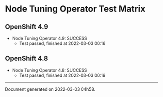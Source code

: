 
Node Tuning Operator Test Matrix
================================

OpenShift 4.9
-------------



* Node Tuning Operator 4.9: SUCCESS
  - Test passed, finished at 2022-03-03 00:16

OpenShift 4.8
-------------



* Node Tuning Operator 4.8: SUCCESS
  - Test passed, finished at 2022-03-03 00:19

---
Document generated on 2022-03-03 04h58.
